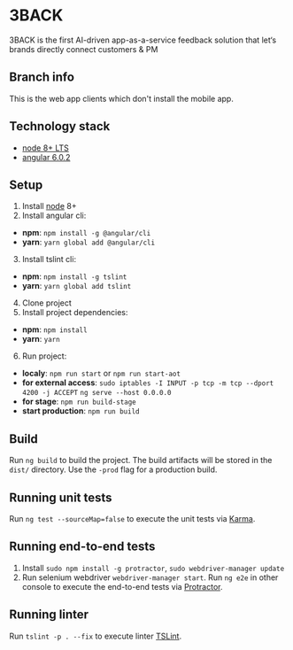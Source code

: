 # 3BACK

3BACK is the first AI-driven app-as-a-service feedback solution that let‘s brands directly connect customers & PM

## Branch info
This is the web app clients which don't install the mobile app.

## Technology stack
- [node 8+ LTS](https://nodejs.org/en/)
- [angular 6.0.2](https://angular.io/)

## Setup
1. Install [node](https://nodejs.org/en/) 8+
2. Install angular cli: 
- **npm**: `npm install -g @angular/cli`
- **yarn**: `yarn global add @angular/cli`
3. Install tslint cli: 
- **npm**: `npm install -g tslint`
- **yarn**: `yarn global add tslint`
4. Clone project
5. Install project dependencies:
- **npm**: `npm install`
- **yarn**: `yarn`
6. Run project:
- **localy**: `npm run start` or `npm run start-aot`
- **for external access**: `sudo iptables -I INPUT -p tcp -m tcp --dport 4200 -j ACCEPT` `ng serve --host 0.0.0.0`
- **for stage**: `npm run build-stage`
- **start production**: `npm run build`

## Build

Run `ng build` to build the project. The build artifacts will be stored in the `dist/` directory. Use the `-prod` flag for a production build.

## Running unit tests

Run `ng test --sourceMap=false` to execute the unit tests via [Karma](https://karma-runner.github.io).

## Running end-to-end tests
1. Install `sudo npm install -g protractor`, `sudo webdriver-manager update`
2. Run selenium webdriver `webdriver-manager start`. Run `ng e2e` in other console to execute the end-to-end tests via [Protractor](http://www.protractortest.org/).

## Running linter

Run `tslint -p . --fix` to execute linter [TSLint](https://palantir.github.io/tslint/).

